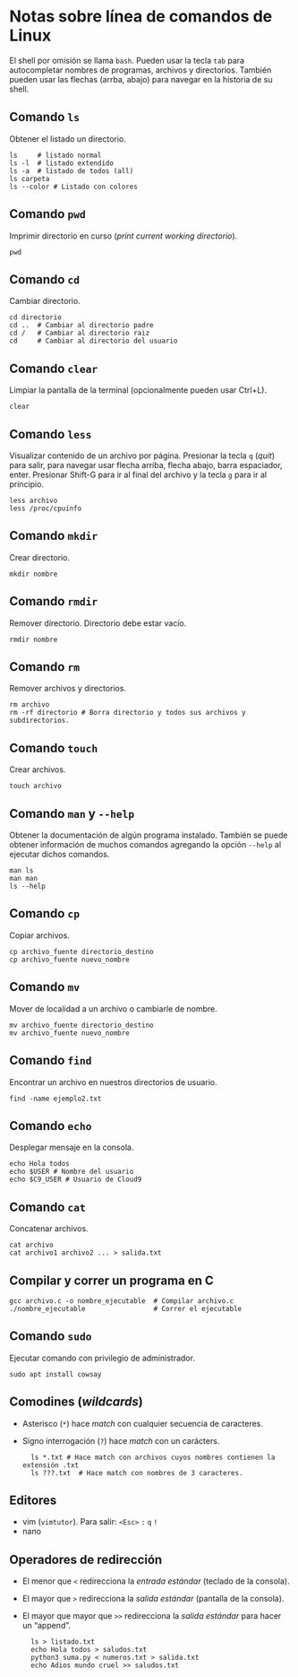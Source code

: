 # Notas sobre línea de comandos de Linux

El shell por omisión se llama `bash`. Pueden usar la tecla `tab` para autocompletar nombres de programas, archivos y directorios. También pueden usar las flechas (arrba, abajo) para navegar en la historia de su shell.

## Comando `ls`

Obtener el listado un directorio.

    ls     # listado normal
    ls -l  # listado extendido
    ls -a  # listado de todos (all)
    ls carpeta
    ls --color # Listado con colores

## Comando `pwd`

Imprimir directorio en curso (_print current working directorio_).

    pwd

## Comando `cd`

Cambiar directorio.

    cd directorio
    cd ..  # Cambiar al directorio padre
    cd /   # Cambiar al directorio raiz
    cd     # Cambiar al directorio del usuario

## Comando `clear`

Limpiar la pantalla de la terminal (opcionalmente pueden usar Ctrl+L).

    clear

## Comando `less`

Visualizar contenido de un archivo por página. Presionar la tecla `q` (_quit_) para salir, para navegar usar flecha arriba, flecha abajo, barra espaciador, enter. Presionar Shift-G para ir al final del archivo y la tecla `g` para ir al principio.

    less archivo
    less /proc/cpuinfo

## Comando `mkdir`

Crear directorio.

    mkdir nombre

## Comando `rmdir`

Remover directorio. Directorio debe estar vacío.

    rmdir nombre

## Comando `rm`

Remover archivos y directorios.

    rm archivo
    rm -rf directorio # Borra directorio y todos sus archivos y subdirectorios.

## Comando `touch`

Crear archivos.

    touch archivo

## Comando `man` y `--help`

Obtener la documentación de algún programa instalado. También se puede obtener información de muchos comandos agregando la opción `--help` al ejecutar dichos comandos.

    man ls
    man man
    ls --help

## Comando `cp`

Copiar archivos.

    cp archivo_fuente directorio_destino
    cp archivo_fuente nuevo_nombre

## Comando `mv`

Mover de localidad a un archivo o cambiarle de nombre.

    mv archivo_fuente directorio_destino
    mv archivo_fuente nuevo_nombre

## Comando `find`

Encontrar un archivo en nuestros directorios de usuario.

    find -name ejemplo2.txt

## Comando `echo`

Desplegar mensaje en la consola.

    echo Hola todos
    echo $USER # Nombre del usuario
    echo $C9_USER # Usuario de Cloud9

## Comando `cat`

Concatenar archivos.

    cat archivo
    cat archivo1 archivo2 ... > salida.txt

## Compilar y correr un programa en C

    gcc archivo.c -o nombre_ejecutable  # Compilar archivo.c
    ./nombre_ejecutable                 # Correr el ejecutable

## Comando `sudo`

Ejecutar comando con privilegio de administrador.

    sudo apt install cowsay

## Comodines (_wildcards_)

* Asterisco (`*`) hace _match_ con cualquier secuencia de caracteres.
* Signo interrogación (`?`) hace _match_ con un carácters.

        ls *.txt # Hace match con archivos cuyos nombres contienen la extensión .txt
        ls ???.txt  # Hace match con nombres de 3 caracteres.

## Editores

* vim (`vimtutor`). Para salir: `<Esc>`  `:` `q` `!`
* nano

## Operadores de redirección

* El menor que `<` redirecciona la _entrada estándar_ (teclado de la consola).
* El mayor que `>` redirecciona la _salida estándar_ (pantalla de la consola).
* El mayor que mayor que `>>` redirecciona la _salida estándar_ para hacer un “append”.

        ls > listado.txt
        echo Hola todos > saludos.txt
        python3 suma.py < numeros.txt > salida.txt
        echo Adios mundo cruel >> saludos.txt






